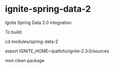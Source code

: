 # ignite-spring-data-2
Ignite Spring Data 2.0 integration

To build:

cd modules/spring-data-2

export IGNITE_HOME=/path/to/ignite-2.3.0/sources

mvn clean package
